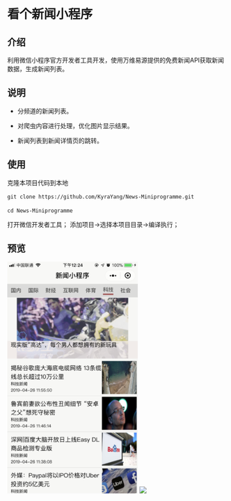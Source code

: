 # 看个新闻小程序

## 介绍

利用微信小程序官方开发者工具开发，使用万维易源提供的免费新闻API获取新闻数据，生成新闻列表。

## 说明

- 分频道的新闻列表。

- 对爬虫内容进行处理，优化图片显示结果。

- 新闻列表到新闻详情页的跳转。


## 使用

克隆本项目代码到本地
```
git clone https://github.com/KyraYang/News-Miniprogramme.git 

cd News-Miniprogramme
```
打开微信开发者工具；
添加项目->选择本项目目录->编译执行；

## 预览

<img src="images/Preview02.png"> <img src = "https://github.com/KyraYang/News-Miniprogramme/blob/master/images/Preview01.png" >
